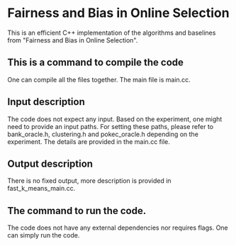 # Fairness and Bias in Online Selection

This is an efficient C++ implementation of the algorithms and baselines from
"Fairness and Bias in Online Selection".

## This is a command to compile the code

One can compile all the files together. The main file is main.cc.

## Input description

The code does not expect any input. Based on the experiment, one might need to
provide an input paths. For setting these paths, please refer to bank_oracle.h,
clustering.h and pokec_oracle.h depending on the experiment. The details are
provided in the main.cc file.

## Output description

There is no fixed output, more description is provided in fast_k_means_main.cc.

## The command to run the code.

The code does not have any external dependencies nor requires flags.
One can simply run the code.
